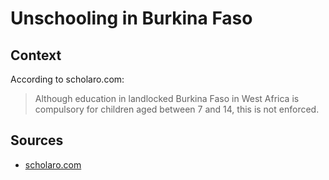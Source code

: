 # Unschooling in Burkina Faso

## Context

According to scholaro.com:

> Although education in landlocked Burkina Faso in West Africa is compulsory for children aged between 7 and 14, this is not enforced.

## Sources

* [scholaro.com](https://www.scholaro.com/db/countries/Burkina-Faso/Education-System)
